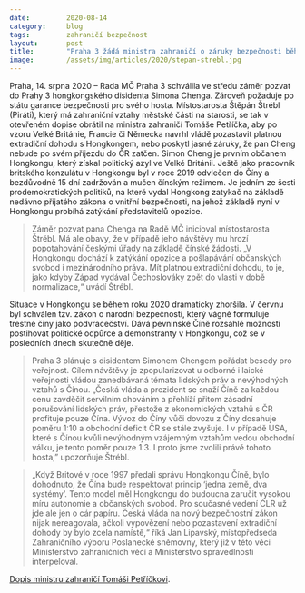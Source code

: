 ```yaml
---
date:         2020-08-14
category:     blog
tags:         zahraničí bezpečnost
layout:       post
title:        "Praha 3 žádá ministra zahraničí o záruky bezpečnosti během pobytu hongkongského disidenta"
image:        /assets/img/articles/2020/stepan-strebl.jpg
--- 
```



Praha, 14. srpna 2020 – Rada MČ Praha 3 schválila ve středu záměr pozvat do Prahy 3 hongkongského disidenta Simona Chenga. Zároveň požaduje po státu garance bezpečnosti pro svého hosta. Místostarosta Štěpán Štrébl (Piráti), který má zahraniční vztahy městské části na starosti, se tak v otevřeném dopise obrátil na ministra zahraničí Tomáše Petříčka, aby po vzoru Velké Británie, Francie či Německa navrhl vládě pozastavit platnou extradiční dohodu s Hongkongem, nebo poskytl jasné záruky, že pan Cheng nebude po svém příjezdu do ČR zatčen. Simon Cheng je prvním občanem Hongkongu, který získal politický azyl ve Velké Británii. Ještě jako pracovník britského konzulátu v Hongkongu byl v roce 2019 odvlečen do Číny a bezdůvodně 15 dní zadržován a mučen čínským režimem. Je jedním ze šesti prodemokratických politiků, na které vydal Hongkong zatykač na základě nedávno přijatého zákona o vnitřní bezpečnosti, na jehož základě nyní v Hongkongu probíhá zatýkání představitelů opozice.

> Záměr pozvat pana Chenga na Radě MČ inicioval místostarosta Štrébl. Má ale obavy, že v případě jeho návštěvy mu hrozí popotahování českými úřady na základě čínské žádosti. „V Hongkongu dochází k zatýkání opozice a pošlapávání občanských svobod i mezinárodního práva. Mít platnou extradiční dohodu, to je, jako kdyby Západ vydával Čechoslováky zpět do vlasti v době normalizace,“ uvádí Štrébl.

Situace v Hongkongu se během roku 2020 dramaticky zhoršila. V červnu byl schválen tzv. zákon o národní bezpečnosti, který vágně formuluje trestné činy jako podvracečství. Dává pevninské Číně rozsáhlé možnosti postihovat politické odpůrce a demonstranty v Hongkongu, což se v posledních dnech skutečně děje.

> Praha 3 plánuje s disidentem Simonem Chengem pořádat besedy pro veřejnost. Cílem návštěvy je zpopularizovat u odborné i laické veřejnosti vládou zanedbávaná témata lidských práv a nevýhodných vztahů s Čínou. „Česká vláda a prezident se snaží Číně za každou cenu zavděčit servilním chováním a přehlíží přitom zásadní porušování lidských práv, přestože z ekonomických vztahů s ČR profituje pouze Čína. Vývoz do Číny vůči dovozu z Číny dosahuje poměru 1:10 a obchodní deficit ČR se stále zvyšuje. I v případě USA, které s Čínou kvůli nevýhodným vzájemným vztahům vedou obchodní válku, je tento poměr pouze 1:3. I proto jsme zvolili právě tohoto hosta,” upozorňuje Štrébl.

> „Když Britové v roce 1997 předali správu Hongkongu Číně, bylo dohodnuto, že Čína bude respektovat princip ‘jedna země, dva systémy’. Tento model měl Hongkongu do budoucna zaručit vysokou míru autonomie a občanských svobod. Pro současné vedení ČLR už jde ale jen o cár papíru. Česká vláda na nový bezpečnostní zákon nijak nereagovala, ačkoli vypovězení nebo pozastavení extradiční dohody by bylo zcela namístě,“ říká Jan Lipavský, místopředseda Zahraničního výboru Poslanecké sněmovny, který již v této věci Ministerstvo zahraničních věcí a Ministerstvo spravedlnosti interpeloval.



[Dopis ministru zahraničí Tomáši Petříčkovi](https://pirati.cz/assets/pdf/Dopis_MZV_-_Hongkong_podepsané.pdf).
